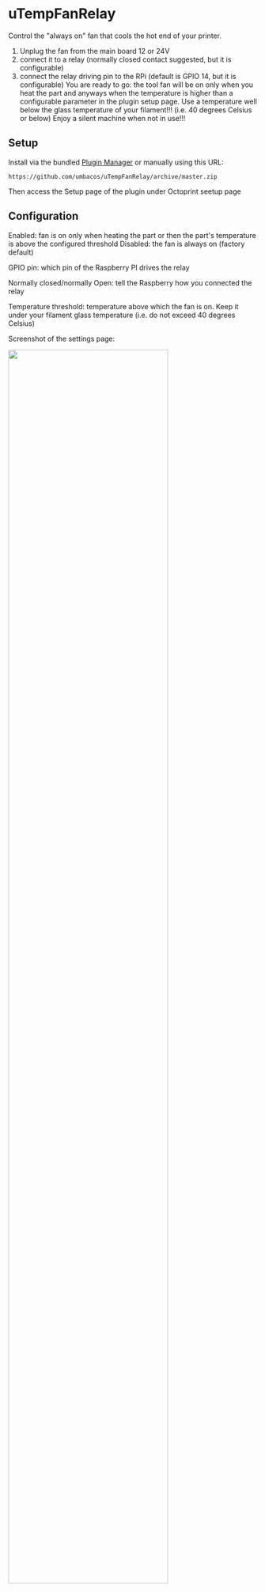 # uTempFanRelay

Control the "always on" fan that cools the hot end of your printer.
1. Unplug the fan from the main board 12 or 24V
2. connect it to a relay (normally closed contact suggested, but it is configurable)
3. connect the relay driving pin to the RPi (default is GPIO 14, but it is configurable)
You are ready to go: the tool fan will be on only when you heat the part and anyways when the temperature is higher than a configurable parameter in the plugin setup page.
Use a temperature well below the glass temperature of your filament!!! (i.e. 40 degrees Celsius or below)
Enjoy a silent machine when not in use!!!

## Setup

Install via the bundled [Plugin Manager](https://github.com/foosel/OctoPrint/wiki/Plugin:-Plugin-Manager)
or manually using this URL:

    https://github.com/umbacos/uTempFanRelay/archive/master.zip

Then access the Setup page of the plugin under Octoprint seetup page

## Configuration

Enabled: fan is on only when heating the part or then the part's temperature is above the configured threshold
Disabled: the fan is always on (factory default)

GPIO pin: which pin of the Raspberry PI drives the relay

Normally closed/normally Open: tell the Raspberry how you connected the relay

Temperature threshold: temperature above which the fan is on. Keep it under your filament glass temperature (i.e. do not exceed 40 degrees Celsius)

Screenshot of the settings page:

<image src=screenshot.jpg width=80%></image>
